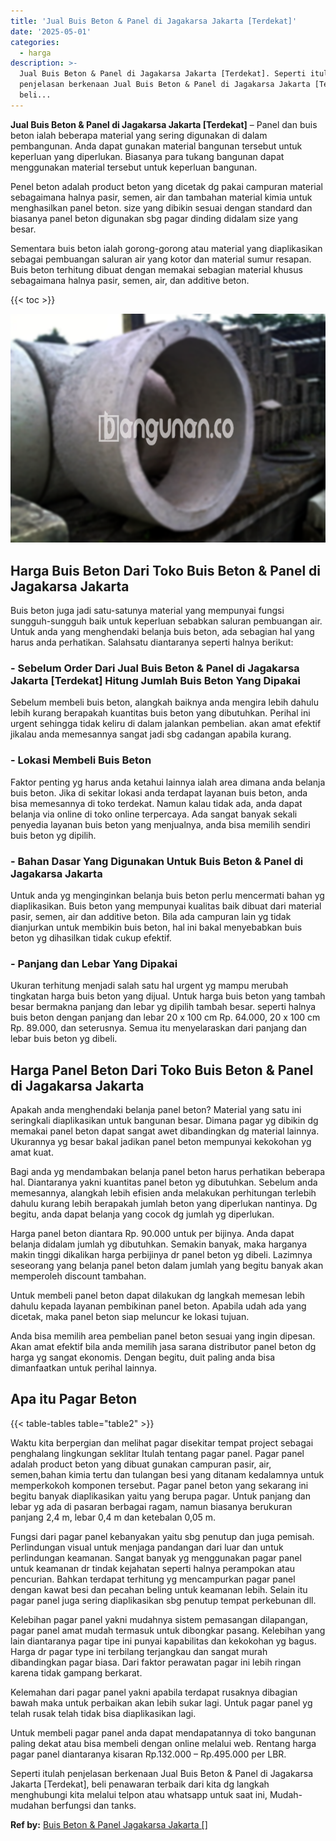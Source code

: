 ```yaml
---
title: 'Jual Buis Beton & Panel di Jagakarsa Jakarta [Terdekat]'
date: '2025-05-01'
categories:
  - harga
description: >-
  Jual Buis Beton & Panel di Jagakarsa Jakarta [Terdekat]. Seperti itulah
  penjelasan berkenaan Jual Buis Beton & Panel di Jagakarsa Jakarta [Terdekat],
  beli...
---
```


**Jual Buis Beton & Panel di Jagakarsa Jakarta \[Terdekat\]** – Panel dan buis beton ialah beberapa material yang sering digunakan di dalam pembangunan. Anda dapat gunakan material bangunan tersebut untuk keperluan yang diperlukan. Biasanya para tukang bangunan dapat menggunakan material tersebut untuk keperluan bangunan.

Penel beton adalah product beton yang dicetak dg pakai campuran material sebagaimana halnya pasir, semen, air dan tambahan material kimia untuk menghasilkan panel beton. size yang dibikin sesuai dengan standard dan biasanya panel beton digunakan sbg pagar dinding didalam size yang besar.

Sementara buis beton ialah gorong-gorong atau material yang diaplikasikan sebagai pembuangan saluran air yang kotor dan material sumur resapan. Buis beton terhitung dibuat dengan memakai sebagian material khusus sebagaimana halnya pasir, semen, air, dan additive beton.

{{< toc >}}

![Jual Buis Beton & Panel di Jagakarsa Jakarta [Terdekat]](/images/jual-panel-buis-beton-murah-05.png)

## Harga Buis Beton Dari Toko Buis Beton & Panel di Jagakarsa Jakarta

Buis beton juga jadi satu-satunya material yang mempunyai fungsi sungguh-sungguh baik untuk keperluan sebabkan saluran pembuangan air. Untuk anda yang menghendaki belanja buis beton, ada sebagian hal yang harus anda perhatikan. Salahsatu diantaranya seperti halnya berikut:

### \- Sebelum Order Dari Jual Buis Beton & Panel di Jagakarsa Jakarta \[Terdekat\] Hitung Jumlah Buis Beton Yang Dipakai

Sebelum membeli buis beton, alangkah baiknya anda mengira lebih dahulu lebih kurang berapakah kuantitas buis beton yang dibutuhkan. Perihal ini urgent sehingga tidak keliru di dalam jalankan pembelian. akan amat efektif jikalau anda memesannya sangat jadi sbg cadangan apabila kurang.

### \- Lokasi Membeli Buis Beton

Faktor penting yg harus anda ketahui lainnya ialah area dimana anda belanja buis beton. Jika di sekitar lokasi anda terdapat layanan buis beton, anda bisa memesannya di toko terdekat. Namun kalau tidak ada, anda dapat belanja via online di toko online terpercaya. Ada sangat banyak sekali penyedia layanan buis beton yang menjualnya, anda bisa memilih sendiri buis beton yg dipilih.

### \- Bahan Dasar Yang Digunakan Untuk Buis Beton & Panel di Jagakarsa Jakarta

Untuk anda yg menginginkan belanja buis beton perlu mencermati bahan yg diaplikasikan. Buis beton yang mempunyai kualitas baik dibuat dari material pasir, semen, air dan additive beton. Bila ada campuran lain yg tidak dianjurkan untuk membikin buis beton, hal ini bakal menyebabkan buis beton yg dihasilkan tidak cukup efektif.

### \- Panjang dan Lebar Yang Dipakai

Ukuran terhitung menjadi salah satu hal urgent yg mampu merubah tingkatan harga buis beton yang dijual. Untuk harga buis beton yang tambah besar bermakna panjang dan lebar yg dipilih tambah besar. seperti halnya buis beton dengan panjang dan lebar 20 x 100 cm Rp. 64.000, 20 x 100 cm Rp. 89.000, dan seterusnya. Semua itu menyelaraskan dari panjang dan lebar buis beton yg dibeli.

## Harga Panel Beton Dari Toko Buis Beton & Panel di Jagakarsa Jakarta

Apakah anda menghendaki belanja panel beton? Material yang satu ini seringkali diaplikasikan untuk bangunan besar. Dimana pagar yg dibikin dg memakai panel beton dapat sangat awet dibandingkan dg material lainnya. Ukurannya yg besar bakal jadikan panel beton mempunyai kekokohan yg amat kuat.

Bagi anda yg mendambakan belanja panel beton harus perhatikan beberapa hal. Diantaranya yakni kuantitas panel beton yg dibutuhkan. Sebelum anda memesannya, alangkah lebih efisien anda melakukan perhitungan terlebih dahulu kurang lebih berapakah jumlah beton yang diperlukan nantinya. Dg begitu, anda dapat belanja yang cocok dg jumlah yg diperlukan.

Harga panel beton diantara Rp. 90.000 untuk per bijinya. Anda dapat belanja didalam jumlah yg dibutuhkan. Semakin banyak, maka harganya makin tinggi dikalikan harga perbijinya dr panel beton yg dibeli. Lazimnya seseorang yang belanja panel beton dalam jumlah yang begitu banyak akan memperoleh discount tambahan.

Untuk membeli panel beton dapat dilakukan dg langkah memesan lebih dahulu kepada layanan pembikinan panel beton. Apabila udah ada yang dicetak, maka panel beton siap meluncur ke lokasi tujuan.

Anda bisa memilih area pembelian panel beton sesuai yang ingin dipesan. Akan amat efektif bila anda memilih jasa sarana distributor panel beton dg harga yg sangat ekonomis. Dengan begitu, duit paling anda bisa dimanfaatkan untuk perihal lainnya.

## Apa itu Pagar Beton

{{< table-tables table="table2" >}}

Waktu kita berpergian dan melihat pagar disekitar tempat project sebagai penghalang lingkungan seklitar Itulah tentang pagar panel. Pagar panel adalah product beton yang dibuat gunakan campuran pasir, air, semen,bahan kimia tertu dan tulangan besi yang ditanam kedalamnya untuk memperkokoh komponen tersebut. Pagar panel beton yang sekarang ini begitu banyak diaplikasikan yaitu yang berupa pagar. Untuk panjang dan lebar yg ada di pasaran berbagai ragam, namun biasanya berukuran panjang 2,4 m, lebar 0,4 m dan ketebalan 0,05 m.

Fungsi dari pagar panel kebanyakan yaitu sbg penutup dan juga pemisah. Perlindungan visual untuk menjaga pandangan dari luar dan untuk perlindungan keamanan. Sangat banyak yg menggunakan pagar panel untuk keamanan dr tindak kejahatan seperti halnya perampokan atau pencurian. Bahkan terdapat terhitung yg mencampurkan pagar panel dengan kawat besi dan pecahan beling untuk keamanan lebih. Selain itu pagar panel juga sering diaplikasikan sbg penutup tempat perkebunan dll.

Kelebihan pagar panel yakni mudahnya sistem pemasangan dilapangan, pagar panel amat mudah termasuk untuk dibongkar pasang. Kelebihan yang lain diantaranya pagar tipe ini punyai kapabilitas dan kekokohan yg bagus. Harga dr pagar type ini terbilang terjangkau dan sangat murah dibandingkan pagar biasa. Dari faktor perawatan pagar ini lebih ringan karena tidak gampang berkarat.

Kelemahan dari pagar panel yakni apabila terdapat rusaknya dibagian bawah maka untuk perbaikan akan lebih sukar lagi. Untuk pagar panel yg telah rusak telah tidak bisa diaplikasikan lagi.

Untuk membeli pagar panel anda dapat mendapatannya di toko bangunan paling dekat atau bisa membeli dengan online melalui web. Rentang harga pagar panel diantaranya kisaran Rp.132.000 – Rp.495.000 per LBR.

Seperti itulah penjelasan berkenaan Jual Buis Beton & Panel di Jagakarsa Jakarta \[Terdekat\], beli penawaran terbaik dari kita dg langkah menghubungi kita melalui telpon atau whatsapp untuk saat ini, Mudah-mudahan berfungsi dan tanks.

**Ref by:** [Buis Beton & Panel Jagakarsa Jakarta []](https://id.wikipedia.org/wiki/Buis)
